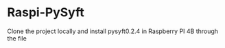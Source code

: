 # Raspi-PySyft

Clone the project locally and install pysyft0.2.4 in Raspberry PI 4B through the file 

